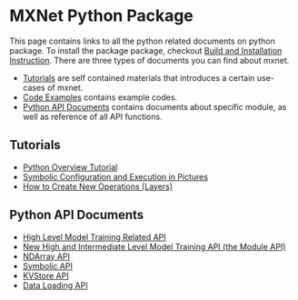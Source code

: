 MXNet Python Package
====================
This page contains links to all the python related documents on python package.
To install the package package, checkout [Build and Installation Instruction](../../how_to/build.md).
There are three types of documents you can find about mxnet.

* [Tutorials](#tutorials) are self contained materials that introduces a certain use-cases of mxnet.
* [Code Examples](../../../example) contains example codes.
* [Python API Documents](#python-api-documents) contains documents about specific module, as well as reference of all API functions.

Tutorials
---------
* [Python Overview Tutorial](tutorial.md)
* [Symbolic Configuration and Execution in Pictures](symbol_in_pictures.md)
* [How to Create New Operations (Layers)](../../how_to/new_op.md)

Python API Documents
--------------------
* [High Level Model Training Related API](model.md)
* [New High and Intermediate Level Model Training API (the Module API)](module.md)
* [NDArray API](ndarray.md)
* [Symbolic API](symbol.md)
* [KVStore API](kvstore.md)
* [Data Loading API](io.md)
